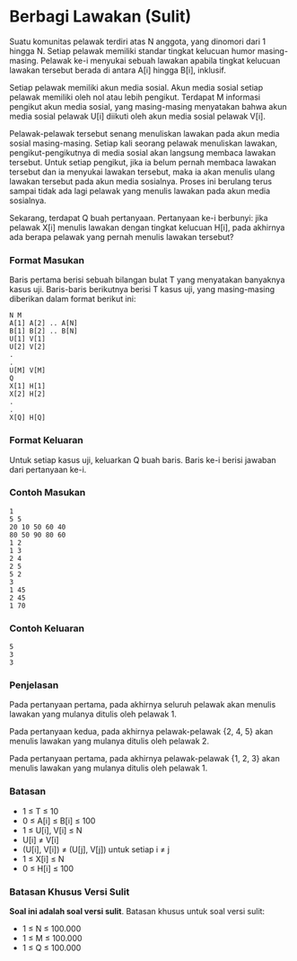 # Berbagi Lawakan (Sulit)

Suatu komunitas pelawak terdiri atas N anggota, yang dinomori dari 1 hingga N. Setiap pelawak memiliki standar tingkat kelucuan humor masing-masing. Pelawak ke-i menyukai sebuah lawakan apabila tingkat kelucuan lawakan tersebut berada di antara A[i] hingga B[i], inklusif.

Setiap pelawak memiliki akun media sosial. Akun media sosial setiap pelawak memiliki oleh nol atau lebih pengikut. Terdapat M informasi pengikut akun media sosial, yang masing-masing menyatakan bahwa akun media sosial pelawak U[i] diikuti oleh akun media sosial pelawak V[i].

Pelawak-pelawak tersebut senang menuliskan lawakan pada akun media sosial masing-masing. Setiap kali seorang pelawak menuliskan lawakan, pengikut-pengikutnya di media sosial akan langsung membaca lawakan tersebut. Untuk setiap pengikut, jika ia belum pernah membaca lawakan tersebut dan ia menyukai lawakan tersebut, maka ia akan menulis ulang lawakan tersebut pada akun media sosialnya. Proses ini berulang terus sampai tidak ada lagi pelawak yang menulis lawakan pada akun media sosialnya.

Sekarang, terdapat Q buah pertanyaan. Pertanyaan ke-i berbunyi: jika pelawak X[i] menulis lawakan dengan tingkat kelucuan H[i], pada akhirnya ada berapa pelawak yang pernah menulis lawakan tersebut?

### Format Masukan

Baris pertama berisi sebuah bilangan bulat T yang menyatakan banyaknya kasus uji. Baris-baris berikutnya berisi T kasus uji, yang masing-masing diberikan dalam format berikut ini:

```
N M
A[1] A[2] .. A[N]
B[1] B[2] .. B[N]
U[1] V[1]
U[2] V[2]
.
.
U[M] V[M]
Q
X[1] H[1]
X[2] H[2]
.
.
X[Q] H[Q]
```

### Format Keluaran

Untuk setiap kasus uji, keluarkan Q buah baris. Baris ke-i berisi jawaban dari pertanyaan ke-i.

### Contoh Masukan

```
1
5 5
20 10 50 60 40
80 50 90 80 60
1 2
1 3
2 4
2 5
5 2
3
1 45
2 45
1 70
```

### Contoh Keluaran

```
5
3
3
```

### Penjelasan

Pada pertanyaan pertama, pada akhirnya seluruh pelawak akan menulis lawakan yang mulanya ditulis oleh pelawak 1.

Pada pertanyaan kedua, pada akhirnya pelawak-pelawak {2, 4, 5} akan menulis lawakan yang mulanya ditulis oleh pelawak 2.

Pada pertanyaan pertama, pada akhirnya pelawak-pelawak {1, 2, 3} akan menulis lawakan yang mulanya ditulis oleh pelawak 1.

### Batasan

- 1 ≤ T ≤ 10
- 0 ≤ A[i] ≤ B[i] ≤ 100
- 1 ≤ U[i], V[i] ≤ N
- U[i] ≠ V[i]
- (U[i], V[i]) ≠ (U[j], V[j]) untuk setiap i ≠ j
- 1 ≤ X[i] ≤ N
- 0 ≤ H[i] ≤ 100

### Batasan Khusus Versi Sulit

**Soal ini adalah soal versi sulit**. Batasan khusus untuk soal versi sulit:

- 1 ≤ N ≤ 100.000
- 1 ≤ M ≤ 100.000
- 1 ≤ Q ≤ 100.000
